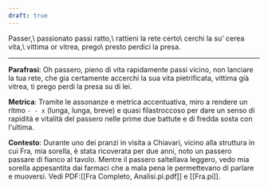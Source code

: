 ```yaml
---
draft: true
---
```


Passer,\\
passionato passi ratto,\\
rattieni la rete certo\\
cerchi la su’ cerea vita,\\
vittima or vitrea, prego\\
presto perdici la presa.

---
**Parafrasi**: Oh passero, pieno di vita rapidamente passi vicino, non lanciare la tua rete, che gia certamente accerchi la sua vita pietrificata, vittima già vitrea, ti prego perdi la presa su di lei.

**Metrica**: Tramite le assonanze e metrica accentuativa, miro a rendere un ritmo `- - x` (lunga, lunga, breve) e quasi filastroccoso per dare un senso di rapidità e vitalità del passero nelle prime due battute e di fredda sosta con l'ultima.

**Contesto**: Durante uno dei pranzi in visita a Chiavari, vicino alla struttura in cui Fra, mia sorella, è stata ricoverata per due anni, noto un passero passare di fianco al tavolo. Mentre il passero saltellava leggero, vedo mia sorella appesantita dai farmaci che a mala pena le permettevano di parlare e muoversi. Vedi PDF:[[Fra Completo, Analisi.pi.pdf]] e [[Fra.pi]].